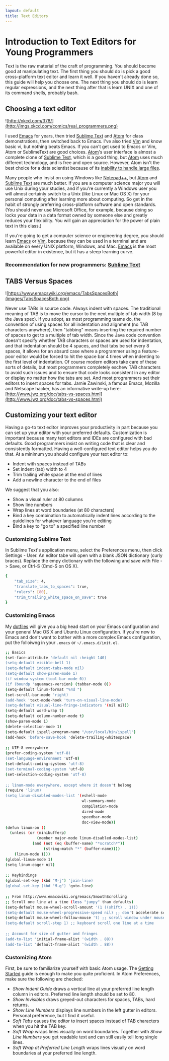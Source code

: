 ```yaml
---
layout: default
title: Text Editors
---
```


# Introduction to Text Editors for Young Programmers

Text is the raw material of the craft of programming.  You should become good at manipulating text.  The first thing you should do is pick a good cross-platform text editor and learn it well.  If you haven't already done so, this guide will help you choose one.  The next thing you should do is learn regular expressions, and the next thing after that is learn UNIX and one of its command shells, probably bash.

## Choosing a text editor

![http://xkcd.com/378/](http://imgs.xkcd.com/comics/real_programmers.png)


I used [Emacs](http://www.gnu.org/software/emacs/) for years, then tried [Sublime Text](http://www.sublimetext.com/) and [Atom](https://atom.io/) for class demonstrations, then switched back to Emacs.  I've also tried [Vim](http://www.vim.org/) and know basic vi, but nothing beats Emacs.  If you can't get used to Emacs or Vim, Atom or SublimeText are good choices. [Atom](https://atom.io/)'s user interface is almost a complete clone of [Sublime Text](http://www.sublimetext.com/), which is a good thing, but [Atom](https://atom.io/) uses much different technology, and is free and open source. However, Atom isn't the best choice for a data scientist because of its [inability to handle large files](https://github.com/atom/atom/issues/307).

Many people who insist on using Windows like [Notepad++](http://notepad-plus-plus.org/), but [Atom](https://atom.io/) and [Sublime Text](http://www.sublimetext.com/) are much better. If you are a computer science major you will use Unix during your studies, and if you're currently a Windows user you will almost certainly switch to a Unix (like Linux or Mac OS X) for your personal computing after learning more about computing.  So get in the habit of strongly preferring cross-platform software and open standards. (You should never use Microsoft Office, for example, because doing so locks *your* data in a data format owned by someone else and greatly reduces your flexibility. You will gain an appreciation for the power of plain text in this class.)

If you're going to get a computer science or engineering degree, you should learn [Emacs](http://www.gnu.org/software/emacs/) or [Vim](http://www.vim.org/), because they can be used in a terminal and are available on every UNIX platform, Windows, and Mac. [Emacs](http://www.gnu.org/software/emacs/) is the most powerful editor in existence, but it has a steep learning curve.

### **Recommendation for new programmers**: [Sublime Text](http://www.sublimetext.com/)

## TABS Versus Spaces

![https://www.emacswiki.org/emacs/TabsSpacesBoth](images/TabsSpacesBoth.png)

Never use TABs in source code.  Always indent with spaces.  The traditional meaning of TAB is to move the cursor to the next multiple of tab width (8 by the Java spec).  If you adopt, as most programming teams do, the convention of using spaces for all indentation and alignment (no TAB characters anywhere), then "tabbing" means inserting the required number of spaces to get to a multiple of tab width.  Since the Java code convention doesn't specify whether TAB characters or spaces are used for indentation, and that indentation should be 4 spaces, and that tabs be set every 8 spaces, it allows for an absurd case where a programmer using a feature-poor editor would be forced to hit the space bar 4 times when indenting to the first level of indentation.  Of course modern editors take care of these sorts of details, but most programmers completely eschew TAB characters to avoid such issues and to ensure that code looks consistent in any editor or display no matter how the tabs are set.  And most programmers set their editors to insert spaces for tabs.  Jamie Zawinski, a famous Emacs, Mozilla and Netscape hacker, has an informative write-up here: [http://www.jwz.org/doc/tabs-vs-spaces.html](http://www.jwz.org/doc/tabs-vs-spaces.html)

## Customizing your text editor

Having a go-to text editor improves your productivity in part because you can set up your editor with your preferred defaults.  Customization is important because many text editors and IDEs are configured with bad defaults.  Good programmers insist on writing code that is clear and consistently formatted.  Having a well-configured text editor helps you do that. At a minimum you should configure your text editor to:

- Indent with spaces instead of TABs
- Set indent (tab) width to 4
- Trim trailing white space at the end of lines
- Add a newline character to the end of files

We suggest that you also:

- Show a visual ruler at 80 columns
- Show line numbers
- Wrap lines at word boundaries (at 80 characters)
- Bind a key combination to automatically indent lines according to the guidelines for whatever language you're editing
- Bind a key to "go to" a specified line number


### Customizing Sublime Text

In Sublime Text's application menu, select the Preferences menu, then click Settings - User. An editor tabe will open with a blank JSON dictionary (curly braces). Replace the empy dictionary with the following and save with File -> Save, or Ctrl-S (Cmd-S on OS X).

```sh
{
    "tab_size": 4,
    "translate_tabs_to_spaces": true,
    "rulers": [80],
    "trim_trailing_white_space_on_save": true
}
```

### Customizing Emacs

My [dotfiles](https://github.com/csimpkins/dotfiles) will give you a big head start on your Emacs configuration and your general Mac OS X and Ubuntu Linux configuration. If you're new to Emacs and don't want to bother with a more complex Emacs configuration, put the folloiwng in your `.emacs` or `~/.emacs.d/init.el`.

```sh
;; Basics
(set-face-attribute 'default nil :height 140)
(setq-default visible-bell 1)
(setq-default indent-tabs-mode nil)
(setq-default show-paren-mode 1)
(if window-system (tool-bar-mode 0))
(if (boundp 'aquamacs-version) (tabbar-mode 0))
(setq-default linum-format "%4d ")
(set-scroll-bar-mode 'right)
(add-hook 'text-mode-hook 'turn-on-visual-line-mode)
(setq-default visual-line-fringe-indicators '(nil nil))
(setq-default word-wrap t)
(setq-default column-number-mode t)
(show-paren-mode 1)
(delete-selection-mode 1)
(setq-default ispell-program-name "/usr/local/bin/ispell")
(add-hook 'before-save-hook 'delete-trailing-whitespace)

;; UTF-8 everywhere
(prefer-coding-system 'utf-8)
(set-language-environment 'utf-8)
(set-default-coding-systems 'utf-8)
(set-terminal-coding-system 'utf-8)
(set-selection-coding-system 'utf-8)

;; linum-mode everywhere, except where it doesn't belong
(require 'linum)
(setq linum-disabled-modes-list '(eshell-mode
                                  wl-summary-mode
                                  compilation-mode
                                  dired-mode
                                  speedbar-mode
                                  doc-view-mode))
(defun linum-on ()
  (unless (or (minibufferp)
              (member major-mode linum-disabled-modes-list)
            (and (not (eq (buffer-name) "*scratch*"))
                 (string-match "*" (buffer-name))))
    (linum-mode 1)))
(global-linum-mode 1)
(setq linum-eager nil)

;; Keybindings
(global-set-key (kbd "M-j") 'join-line)
(global-set-key (kbd "M-g") 'goto-line)

;; From http://www.emacswiki.org/emacs/SmoothScrolling
;; Scroll one line at a time (less "jumpy" than defaults)
(setq-default mouse-wheel-scroll-amount '(1 ((shift) . 1)))
(setq-default mouse-wheel-progressive-speed nil) ;; don't accelerate scrolling
(setq-default mouse-wheel-follow-mouse 't) ;; scroll window under mouse
(setq-default scroll-step 1) ;; keyboard scroll one line at a time

;; Account for size of gutter and fringes
(add-to-list 'initial-frame-alist '(width . 88))
(add-to-list 'default-frame-alist '(width . 88))
```

### Customizing Atom

First, be sure to familiarize yourself with basic Atom usage.  The [Getting Started](https://atom.io/docs/v0.124.0/getting-started) guide is enough to make you quite proficient.
In Atom Preferences, make sure the following are checked:

  - _Show Indent Guide_ draws a vertical line at your preferred line length column in editors.  Preferred line length should be set to 80.
  - _Show Invisibles_ draws greyed-out characters for spaces, TABs, hard returns.
  - _Show Line Numbers_ displays line numbers in the left gutter in editors.  Personal preference, but I find it useful.
  - _Soft Tabs_ causes the editor to insert spaces instead of TAB characters when you hit the TAB key.
  - _Soft Wrap_ wraps lines visually on word boundaries.  Together with _Show Line Numbers_ you get readable text and can still easily tell long single lines.
  - _Soft Wrap at Preferred Line Length_ wraps lines visually on word boundaries at your preferred line length.
